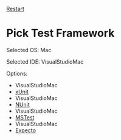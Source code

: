 [Restart](/docs/pickos.md)

# Pick Test Framework

Selected OS: Mac

Selected IDE: VisualStudioMac

Options:
 * VisualStudioMac
 * [xUnit](result_Mac_VisualStudioMac_xUnit.md)
 * VisualStudioMac
 * [NUnit](result_Mac_VisualStudioMac_NUnit.md)
 * VisualStudioMac
 * [MSTest](result_Mac_VisualStudioMac_MSTest.md)
 * VisualStudioMac
 * [Expecto](result_Mac_VisualStudioMac_Expecto.md)
